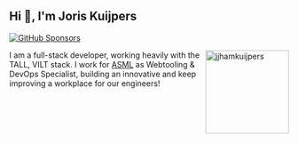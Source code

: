 ## Hi 👋, I'm Joris Kuijpers

<p>
  <a href="https://github.com/sponsors/danharrin">
    <img alt="GitHub Sponsors" src="https://img.shields.io/static/v1?label=Sponsor&message=%E2%9D%A4&style=for-the-badge&logo=github&color=FF69B4">
  </a>
</p>


<a href="https://github.com/jjhamkuijpers"><img src="https://github-readme-stats.vercel.app/api?username=jjhamkuijpers&show_icons=true&locale=en" align="right" height="150" alt="jjhamkuijpers" /></a>

I am a full-stack developer, working heavily with the TALL, VILT stack. I work for [ASML](https://asml.com) as Webtooling & DevOps Specialist, building an innovative and keep improving a workplace for our engineers!

